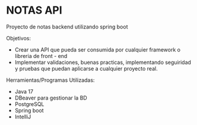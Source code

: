 
# NOTAS API

Proyecto de notas backend utilizando spring boot 

Objetivos:

* Crear una API que pueda ser consumida por cualquier framework o libreria de front - end 
* Implementar validaciones, buenas practicas, implementando seguiridad y pruebas que puedan aplicarse a cualquier proyecto real.

Herramientas/Programas Utilizadas:
* Java 17
* DBeaver para gestionar la BD
* PostgreSQL
* Spring boot
* IntelliJ




